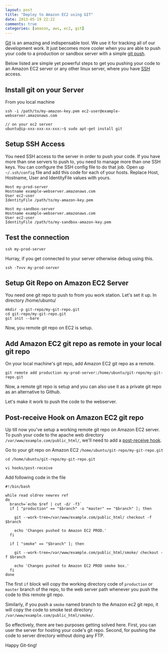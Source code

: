 ```yaml
---
layout: post
title: "Deploy to Amazon EC2 using GIT"
date: 2013-05-19 22:22
comments: true
categories: [amazon, aws, ec2, git]
---
```


[Git](http://git-scm.com/ "Git‎") is an amazing and indispensable tool. We use it for tracking all of our development work. It just becomes more cooler when you are able to push your code to a production or sandbox server with a simple [git push](http://git-scm.com/book/ch2-5.html‎).

Below listed are simple yet powerful steps to get you pushing your code to an Amazon EC2 server or any other linux server, where you have [SSH](http://en.wikipedia.org/wiki/Secure_Shell‎) access.

## Install git on your Server

From you local machine

```
ssh -i /path/to/my-amazon-key.pem ec2-user@example-webserver.amazonaws.com

// on your ec2 server
ubuntu@ip-xxx-xxx-xx-xxx:~$ sudo apt-get install git
```

## Setup SSH Access

You need SSH access to the server in order to push your code.
If you have more than one servers to push to, you need to manage more than one SSH keys. You can configure the SSH config file to do that job. Open up ``~/.ssh/config`` file and add this code for each of your hosts. Replace Host, Hostname, User and IdentityFile values with yours.

```
Host my-prod-server
Hostname example-webserver.amazonaws.com
User ec2-user
IdentityFile /path/to/my-amazon-key.pem

Host my-sandbox-server
Hostname example-webserver.amazonaws.com
User ec2-user
IdentityFile /path/to/my-sandbox-amazon-key.pem
```

## Test the connection
```
ssh my-prod-server
```

Hurray, if you get connected to your server otherwise debug using this.
```
ssh -Tvvv my-prod-server
```
<!-- more -->

## Setup Git Repo on Amazon EC2 Server

You need one git repo to push to from you work station. Let's set it up.
In directory /home/ubuntu/

```
mkdir -p git-repo/my-git-repo.git
cd git-repo/my-git-repo.git
git init --bare
```
Now, you remote git repo on EC2 is setup.

## Add Amazon EC2 git repo as remote in your local git repo

On your local machine's git repo, add Amazon EC2 git repo as a remote.

```
git remote add production my-prod-server:/home/ubuntu/git-repo/my-git-repo.git
```
Now, a remote git repo is setup and you can also use it as a private git repo as an alternative to Github.

Let's make it work to push the code to the webserver.

## Post-receive Hook on Amazon EC2 git repo

Up till now you've setup a working remote git repo on Amazon EC2 server. To push your code to the apache web directory ``/var/www/example.com/public_html/``, we'll need to add a [post-receive hook](http://git-scm.com/book/en/Customizing-Git-Git-Hooks).

Go to your git repo on Amazon EC2 ``/home/ubuntu/git-repo/my-git-repo.git``

```
cd /home/ubuntu/git-repo/my-git-repo.git

vi hooks/post-receive
```

Add following code in the file

```
#!/bin/bash

while read oldrev newrev ref
do
  branch=`echo $ref | cut -d/ -f3`
  if [ "production" == "$branch" -o "master" == "$branch" ]; then
    
    git --work-tree=/var/www/example.com/public_html/ checkout -f $branch
    
    echo 'Changes pushed to Amazon EC2 PROD.'
  fi

  if [ "smoke" == "$branch" ]; then
    
    git --work-tree=/var/www/example.com/public_html/smoke/ checkout -f $branch
    
    echo 'Changes pushed to Amazon EC2 PROD smoke box.'
  fi
done
```

The first ``if`` block will copy the working directory code of ``production`` or ``master`` branch of the repo, to the web server path whenever you push the code to this remote git repo.

Similarly, if you push a ``smoke`` named branch to the Amazon ec2 git repo, it will copy the code to smoke test directory ``/var/www/example.com/public_html/smoke/``.

So effectively, there are two purposes getting solved here. First, you can user the server for hosting your code's git repo. Second, for pushing the code to server directory without doing any FTP.

Happy Git-ting!